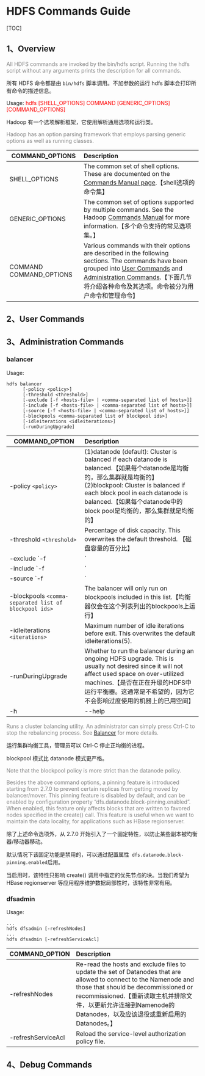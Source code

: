 # HDFS Commands Guide

[TOC]

## 1、Overview

<font color="grey">All HDFS commands are invoked by the bin/hdfs script. Running the hdfs script without any arguments prints the description for all commands.</font>

所有 HDFS 命令都是由 `bin/hdfs` 脚本调用。不加参数的运行 hdfs 脚本会打印所有命令的描述信息。

Usage: <font color="red">hdfs [SHELL_OPTIONS] COMMAND [GENERIC_OPTIONS] [COMMAND_OPTIONS]</font>

Hadoop 有一个选项解析框架，它使用解析通用选项和运行类。

<font color="grey">Hadoop has an option parsing framework that employs parsing generic options as well as running classes.</font>

COMMAND_OPTIONS  |  Description
---|:---
SHELL_OPTIONS  |	The common set of shell options. These are documented on the [Commands Manual page](https://hadoop.apache.org/docs/r3.2.1/hadoop-project-dist/hadoop-common/CommandsManual.html#Shell_Options).【shell选项的命令集】
GENERIC_OPTIONS |  The common set of options supported by multiple commands. See the Hadoop [Commands Manual](https://hadoop.apache.org/docs/r3.2.1/hadoop-project-dist/hadoop-common/CommandsManual.html#Generic_Options) for more information.【多个命令支持的常见选项集。】
COMMAND COMMAND_OPTIONS  |  Various commands with their options are described in the following sections. The commands have been grouped into [User Commands](https://hadoop.apache.org/docs/r3.2.1/hadoop-project-dist/hadoop-hdfs/HDFSCommands.html#User_Commands) and [Administration Commands](https://hadoop.apache.org/docs/r3.2.1/hadoop-project-dist/hadoop-hdfs/HDFSCommands.html#Administration_Commands).【下面几节将介绍各种命令及其选项。命令被分为用户命令和管理命令】

## 2、User Commands

## 3、Administration Commands


### balancer

Usage:

    hdfs balancer
          [-policy <policy>]
          [-threshold <threshold>]
          [-exclude [-f <hosts-file> | <comma-separated list of hosts>]]
          [-include [-f <hosts-file> | <comma-separated list of hosts>]]
          [-source [-f <hosts-file> | <comma-separated list of hosts>]]
          [-blockpools <comma-separated list of blockpool ids>]
          [-idleiterations <idleiterations>]
          [-runDuringUpgrade]

COMMAND_OPTION | Description
---|:---
-policy `<policy>`  |  (1)datanode (default): Cluster is balanced if each datanode is balanced.【如果每个datanode是均衡的，那么集群就是均衡的】(2)blockpool: Cluster is balanced if each block pool in each datanode is balanced.【如果每个datanode中的block pool是均衡的，那么集群就是均衡的】
-threshold `<threshold>`  |  Percentage of disk capacity. This overwrites the default threshold. 【磁盘容量的百分比】
-exclude `-f <hosts-file> | <comma-separated list of hosts>`	 | Excludes the specified datanodes from being balanced by the balancer.【排除的不被均衡的节点】
-include `-f <hosts-file> | <comma-separated list of hosts>`	 | Includes only the specified datanodes to be balanced by the balancer.【被均衡的节点】
-source `-f <hosts-file> | <comma-separated list of hosts>`	 | Pick only the specified datanodes as source nodes.【仅选择指定的datanodes作为源nodes】
-blockpools `<comma-separated list of blockpool ids>`	 | The balancer will only run on blockpools included in this list.【均衡器仅会在这个列表列出的blockpools上运行】
-idleiterations `<iterations>`  | Maximum number of idle iterations before exit. This overwrites the default idleiterations(5).
-runDuringUpgrade | Whether to run the balancer during an ongoing HDFS upgrade. This is usually not desired since it will not affect used space on over-utilized machines.【是否在正在升级的HDFS中运行平衡器。这通常是不希望的，因为它不会影响过度使用的机器上的已用空间】
-h|--help	 | Display the tool usage and help information and exit.

<font color="grey">Runs a cluster balancing utility. An administrator can simply press Ctrl-C to stop the rebalancing process. See [Balancer](https://hadoop.apache.org/docs/r3.2.1/hadoop-project-dist/hadoop-hdfs/HdfsUserGuide.html#Balancer) for more details.</font>

运行集群均衡工具，管理员可以 Ctrl-C 停止正均衡的进程。

blockpool 模式比 datanode 模式更严格。

<font color="grey">Note that the blockpool policy is more strict than the datanode policy.</font>

<font color="grey">Besides the above command options, a pinning feature is introduced starting from 2.7.0 to prevent certain replicas from getting moved by balancer/mover. This pinning feature is disabled by default, and can be enabled by configuration property “dfs.datanode.block-pinning.enabled”. When enabled, this feature only affects blocks that are written to favored nodes specified in the create() call. This feature is useful when we want to maintain the data locality, for applications such as HBase regionserver.</font>

除了上述命令选项外，从 2.7.0 开始引入了一个固定特性，以防止某些副本被均衡器/移动器移动。

默认情况下该固定功能是禁用的，可以通过配置属性` dfs.datanode.block-pinning.enabled`启用。

当启用时，该特性只影响 create() 调用中指定的优先节点的块。当我们希望为 HBase regionserver 等应用程序维护数据局部性时，该特性非常有用。

### dfsadmin

Usage:
	
	...
	hdfs dfsadmin [-refreshNodes]
	...
	hdfs dfsadmin [-refreshServiceAcl]

COMMAND_OPTION | Description
---|:---
-refreshNodes | Re-read the hosts and exclude files to update the set of Datanodes that are allowed to connect to the Namenode and those that should be decommissioned or recommissioned.【重新读取主机并排除文件，以更新允许连接到Namenode的Datanodes，以及应该退役或重新启用的Datanodes。】
-refreshServiceAcl  |  Reload the service-level authorization policy file.


## 4、Debug Commands